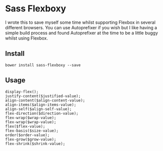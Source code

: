 # Sass Flexboxy

I wrote this to save myself some time whilst supporting Flexbox in several different browsers. You can use Autoprefixer if you wish but I like having a simple build process and found Autoprefixer at the time to be a little buggy whilst using Flexbox.

## Install

```
bower install sass-flexboxy --save
```

## Usage

```
display-flex();
justify-content($justified-value);
align-content($align-content-value);
align-items($align-items-value);
align-self($align-self-value);
flex-direction($direction-value);
flex-wrap($wrap-value);
flex-wrap($wrap-value);
flex($flex-value);
flex-basis($size-value);
order($order-value);
flex-grow($grow-value);
flex-shrink($shrink-value);
```
